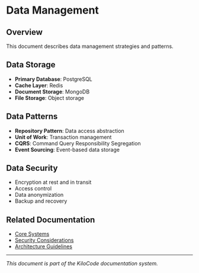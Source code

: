 # Data Management

## Overview
This document describes data management strategies and patterns.

## Data Storage
- **Primary Database**: PostgreSQL
- **Cache Layer**: Redis
- **Document Storage**: MongoDB
- **File Storage**: Object storage

## Data Patterns
- **Repository Pattern**: Data access abstraction
- **Unit of Work**: Transaction management
- **CQRS**: Command Query Responsibility Segregation
- **Event Sourcing**: Event-based data storage

## Data Security
- Encryption at rest and in transit
- Access control
- Data anonymization
- Backup and recovery

## Related Documentation
- [Core Systems](CORE_SYSTEMS.md)
- [Security Considerations](SECURITY_CONSIDERATIONS.md)
- [Architecture Guidelines](ARCHITECTURE_GUIDELINES.md)

---
*This document is part of the KiloCode documentation system.*
